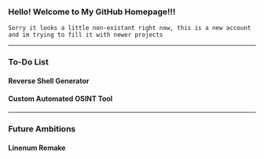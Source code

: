 ### Hello! Welcome to My GitHub Homepage!!!
```
Sorry it looks a little non-existant right now, this is a new account and im trying to fill it with newer projects
```
---
### To-Do List
####  Reverse Shell Generator
####  Custom Automated OSINT Tool
---
### Future Ambitions
#### Linenum Remake
